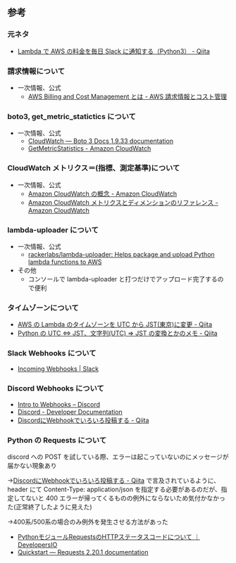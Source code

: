 ## 参考

### 元ネタ

- [Lambda で AWS の料金を毎日 Slack に通知する（Python3） - Qiita](https://qiita.com/isobecky74/items/88e8e0dcb0ee224a31e4)

### 請求情報について

- 一次情報、公式
  - [AWS Billing and Cost Management とは - AWS 請求情報とコスト管理](https://docs.aws.amazon.com/ja_jp/awsaccountbilling/latest/aboutv2/billing-what-is.html)

### boto3, get_metric_statictics について

- 一次情報、公式
  - [CloudWatch — Boto 3 Docs 1.9.33 documentation](https://boto3.amazonaws.com/v1/documentation/api/latest/reference/services/cloudwatch.html#CloudWatch.Client.get_metric_statistics)
  - [GetMetricStatistics - Amazon CloudWatch](https://docs.aws.amazon.com/ja_jp/AmazonCloudWatch/latest/APIReference/API_GetMetricStatistics.html)

### CloudWatch メトリクス＝(指標、測定基準)について

- 一次情報、公式
  - [Amazon CloudWatch の概念 - Amazon CloudWatch](https://docs.aws.amazon.com/ja_jp/AmazonCloudWatch/latest/monitoring/cloudwatch_concepts.html)
  - [Amazon CloudWatch メトリクスとディメンションのリファレンス - Amazon CloudWatch](https://docs.aws.amazon.com/ja_jp/AmazonCloudWatch/latest/monitoring/CW_Support_For_AWS.html)

### lambda-uploader について

- 一次情報、公式
  - [rackerlabs/lambda-uploader: Helps package and upload Python lambda functions to AWS](https://github.com/rackerlabs/lambda-uploader)
- その他
  - コンソールで lambda-uploader と打つだけでアップロード完了するので便利

### タイムゾーンについて

- [AWS の Lambda のタイムゾーンを UTC から JST(東京)に変更 - Qiita](https://qiita.com/seisyu1985/items/2f3af4188a61dccf44b2)
- [Python の UTC ⇔ JST、文字列(UTC) ⇒ JST の変換とかのメモ - Qiita](https://qiita.com/yoppe/items/4260cf4ddde69287a632)

### Slack Webhooks について

- [Incoming Webhooks | Slack](
  https://api.slack.com/incoming-webhooks)

### Discord Webhooks について

- [Intro to Webhooks – Discord](
  https://support.discordapp.com/hc/en-us/articles/228383668-Intro-to-Webhooks)
- [Discord - Developer Documentation](
  https://discordapp.com/developers/docs/resources/webhook#execute-webhook)
- [DiscordにWebhookでいろいろ投稿する - Qiita](
  https://qiita.com/Eai/items/1165d08dce9f183eac74)

### Python の Requests について

discord への POST を試している際、エラーは起こっていないのにメッセージが届かない現象あり

→[DiscordにWebhookでいろいろ投稿する - Qiita](
https://qiita.com/Eai/items/1165d08dce9f183eac74) で言及されているように、header にて Content-Type: application/json を指定する必要があるのだが、指定してないと 400 エラーが帰ってくるものの例外にならないため気付かなかった(正常終了したように見えた)

→400系/500系の場合のみ例外を発生させる方法があった

- [PythonモジュールRequestsのHTTPステータスコードについて ｜ DevelopersIO](
  https://dev.classmethod.jp/cloud/python-requests-status-code/)
- [Quickstart — Requests 2.20.1 documentation](
  http://docs.python-requests.org/en/latest/user/quickstart/#response-status-codes)


